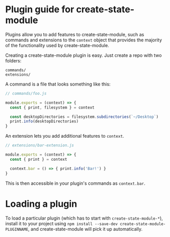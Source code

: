 # Plugin guide for create-state-module

Plugins allow you to add features to create-state-module, such as commands and
extensions to the `context` object that provides the majority of the functionality
used by create-state-module.

Creating a create-state-module plugin is easy. Just create a repo with two folders:

```
commands/
extensions/
```

A command is a file that looks something like this:

```js
// commands/foo.js

module.exports = (context) => {
  const { print, filesystem } = context

  const desktopDirectories = filesystem.subdirectories(`~/Desktop`)
  print.info(desktopDirectories)
}
```

An extension lets you add additional features to `context`.

```js
// extensions/bar-extension.js

module.exports = (context) => {
  const { print } = context

  context.bar = () => { print.info('Bar!') }
}
```

This is then accessible in your plugin's commands as `context.bar`.

# Loading a plugin

To load a particular plugin (which has to start with `create-state-module-*`),
install it to your project using `npm install --save-dev create-state-module-PLUGINNAME`,
and create-state-module will pick it up automatically.
